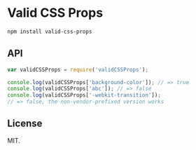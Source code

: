 # Valid CSS Props

```bash
npm install valid-css-props
```

## API

```js
var validCSSProps = require('validCSSProps');

console.log(validCSSProps['background-color']); // => true
console.log(validCSSProps['abc']); // => false
console.log(validCSSProps['-webkit-transition']); 
// => false, the non-vendor-prefixed version works
```

## License

MIT.

